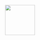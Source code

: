 <div id="header" align="center">
  <img src="https://giphy.com/embed/hqU2KkjW5bE2v2Z7Q2" width="100"/>
</div>


